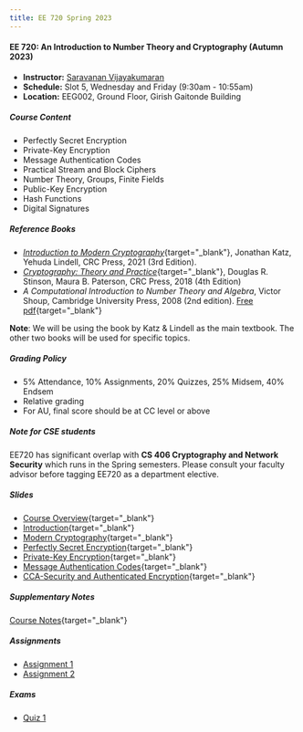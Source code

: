 ```yaml
---
title: EE 720 Spring 2023
---
```


#### EE 720: An Introduction to Number Theory and Cryptography (Autumn 2023)

-   **Instructor:** [Saravanan Vijayakumaran](http://www.ee.iitb.ac.in/~sarva)
-   **Schedule:** Slot 5, Wednesday and Friday (9:30am - 10:55am)
-   **Location:** EEG002, Ground Floor, Girish Gaitonde Building

##### Course Content

-   Perfectly Secret Encryption
-   Private-Key Encryption
-   Message Authentication Codes
-   Practical Stream and Block Ciphers
-   Number Theory, Groups, Finite Fields
-   Public-Key Encryption
-   Hash Functions
-   Digital Signatures

##### Reference Books

-   [*Introduction to Modern Cryptography*](https://www.cs.umd.edu/~jkatz/imc.html){target="_blank"}, Jonathan Katz, Yehuda Lindell, CRC Press, 2021 (3rd Edition).
-   [*Cryptography: Theory and Practice*](https://cs.uwaterloo.ca/~dstinson/CTAP4.html){target="_blank"}, Douglas R. Stinson, Maura B. Paterson, CRC Press, 2018 (4th Edition)
-   *A Computational Introduction to Number Theory and Algebra*, Victor Shoup, Cambridge University Press, 2008 (2nd edition). [Free pdf](https://www.shoup.net/ntb/){target="_blank"}

**Note**: We will be using the book by Katz & Lindell as the main textbook. The other two books will be used for specific topics.

##### Grading Policy

-   5% Attendance, 10% Assignments, 20% Quizzes, 25% Midsem, 40% Endsem
-   Relative grading
-   For AU, final score should be at CC level or above

##### Note for CSE students

EE720 has significant overlap with **CS 406 Cryptography and Network Security** which runs in the Spring semesters. Please consult your faculty advisor before tagging EE720 as a department elective.

##### Slides
- [Course Overview](./2023/slides/course-overview.html){target="_blank"}
- [Introduction](./2023/slides/introduction.html){target="_blank"}
- [Modern Cryptography](./2023/slides/modern-cryptography.html){target="_blank"}
- [Perfectly Secret Encryption](./2023/slides/perfectly-secret-encryption.html){target="_blank"}
- [Private-Key Encryption](./2023/slides/private-key-encryption.html){target="_blank"}
- [Message Authentication Codes](./2023/slides/message-authentication-codes.html){target="_blank"}
- [CCA-Security and Authenticated Encryption](./2023/slides/cca-security.html){target="_blank"}

##### Supplementary Notes

[Course Notes](./2023/notes/ee720-notes.pdf){target="_blank"}

##### Assignments
  - [Assignment 1](/courses/EE720/2023/assignments/assignment1.pdf)
  - [Assignment 2](/courses/EE720/2023/assignments/assignment2.pdf)

##### Exams
  - [Quiz 1](/courses/EE720/2023/exams/quiz1.pdf)
